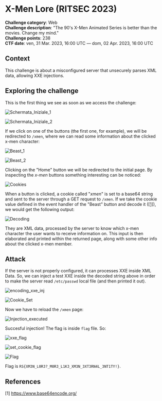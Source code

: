 # X-Men Lore (RITSEC 2023)

**Challenge category**: Web<br>
**Challenge description**: "The 90's X-Men Animated Series is better than the movies. Change my mind."<br>
**Challenge points**: 238<br>
**CTF date**: ven, 31 Mar. 2023, 16:00 UTC — dom, 02 Apr. 2023, 16:00 UTC<br>

## Context

This challenge is about a misconfigured server that unsecurely parses XML data, allowing XXE injections.

## Exploring the challenge
This is the first thing we see as soon as we access the challenge:

![Schermata_Iniziale_1](https://user-images.githubusercontent.com/66698256/229508604-a7eb4b39-4723-4a81-933b-850b454f21ce.png)

![Schermata_Iniziale_2](https://user-images.githubusercontent.com/66698256/229508636-0437331b-805d-46ac-b46d-b7139dc5b235.png)

If we click on one of the buttons (the first one, for example), we will be redirected to <code>/xmen</code>, where we can read some information about the clicked x-men character:

![Beast_1](https://user-images.githubusercontent.com/66698256/229508839-3c450744-ea36-4c67-8b59-d1a41bdadf86.png)

![Beast_2](https://user-images.githubusercontent.com/66698256/229508883-c8d4c666-dd0a-4860-96c9-3ae44825d571.png)

Clicking on the "Home" button we will be redirected to the initial page. By inspecting the *x-men* buttons something interesting can be noticed:

![Cookies](https://user-images.githubusercontent.com/66698256/229509551-f960f9b0-0f07-479e-9bf2-e525fe59b9e1.png)

When a button is clicked, a cookie called "*xmen*" is set to a base64 string and sent to the server through a GET request to <code>/xmen</code>. If we take the cookie value defined in the event handler of the "Beast" button and decode it ([[1]](#1)), we would get the following output:

![Decoding](https://user-images.githubusercontent.com/66698256/229514057-e00e2b98-a18f-4999-83dd-e888751a1536.png)

They are XML data, processed by the server to know which x-men character the user wants to receive information on. This input is then elaborated and printed within the returned page, along with some other info about the clicked x-men member. 

## Attack

If the server is not properly configured, it can processes XXE inside XML Data. So, we can inject a test XXE inside the decoded string above in order to make the server read <code>/etc/passwd</code> local file (and then printed it out).

![encoding_xxe_inj](https://user-images.githubusercontent.com/66698256/229519232-23bf12f0-e9b3-4532-aaa3-8e6695a77c4e.png)

![Cookie_Set](https://user-images.githubusercontent.com/66698256/229519259-f913ed64-6673-44f0-b651-5a59d6b6f883.png)

Now we have to reload the <code>/xmen</code> page:

![Injection_executed](https://user-images.githubusercontent.com/66698256/229519399-1a44b268-9e21-4aeb-b21f-08a545636196.png)

Succesful injection! The flag is inside <code>flag</code> file. So:

![xxe_flag](https://user-images.githubusercontent.com/66698256/229520247-d33952cb-ed04-443b-9b14-c2b5e4e325f4.png)

![set_cookie_flag](https://user-images.githubusercontent.com/66698256/229520298-9dd1fb29-0c2b-4a4f-8eda-802a00965df5.png)

![Flag](https://user-images.githubusercontent.com/66698256/229520336-bb798ba5-0809-4b6e-8962-a4a0f2238f04.png)

Flag is <code>RS{XM3N_L0R3?_M0R3_L1K3_XM3N_3XT3RN4L_3NT1TY!}</code>.


## References
<a id="1">[1]</a>
https://www.base64encode.org/
